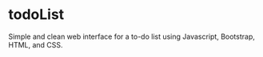 # todoList
Simple and clean web interface for a to-do list using Javascript, Bootstrap, HTML, and CSS.
